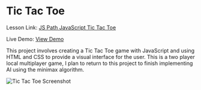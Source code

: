 # Tic Tac Toe
Lesson Link: [JS Path JavaScript Tic Tac Toe](https://www.theodinproject.com/lessons/node-path-javascript-tic-tac-toe)

Live Demo: [View Demo](https://wintersdev.github.io/odin-project/tic-tac-toe/)

This project involves creating a Tic Tac Toe game with JavaScript and using HTML and CSS to provide a visual interface for the user. This is a two player local multiplayer game, I plan to return to this project to finish implementing AI using the minimax algorithm.

![Tic Tac Toe Screenshot](https://i.imgur.com/UMdVvVU.png)
